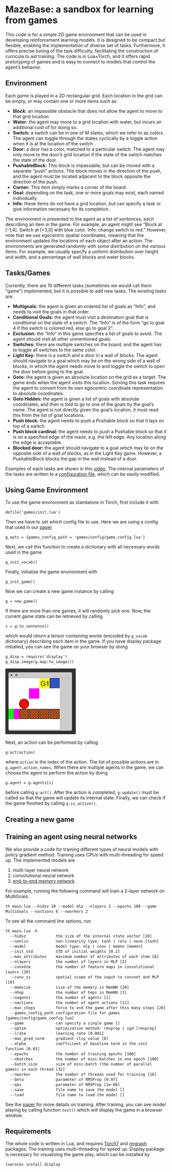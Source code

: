 # MazeBase: a sandbox for learning from games
This code is for a simple 2D game environment that can be used in developing reinforcement learning models. It is designed to be compact but flexible, enabling the implementation of diverse set of tasks. Furthermore, it offers precise tuning of the task difficulty, facilitating the construction of curricula to aid training. The code is in Lua+Torch, and it offers rapid prototyping of games and is easy to connect to models that control the agent’s behavior.

## Environment
Each game is played in a 2D rectangular grid. Each location in the grid can be empty, or may contain one or more items such as:
- **Block:** an impassible obstacle that does not allow the agent to move to that grid location
- **Water:** the agent may move to a grid location with water, but incurs an additional cost of for doing so.
- **Switch:** a switch can be in one of M states, which we refer to as colors. The agent can toggle through the states cyclically by a toggle action when it is at the location of the switch .
- **Door:** a door has a color, matched to a particular switch. The agent may only move to the door’s grid location if the state of the switch matches the state of the door.
- **PushableBlock:** This block is impassable, but can be moved with a separate “push” actions. The block moves in the direction of the push, and the agent must be located adjacent to the block opposite the direction of the push.
- **Corner:** This item simply marks a corner of the board.
- **Goal:** depending on the task, one or more goals may exist, each named individually.
- **Info:** these items do not have a grid location, but can specify a task or give information necessary for its completion.

The environment is presented to the agent as a list of sentences, each describing an item in the game. For example, an agent might see “Block at [-1,4]. Switch at [+3,0] with blue color. Info: change switch to red.” However, note that we use egocentric spatial coordinates, meaning that the environment updates the locations of each object after an action. The environments are generated randomly with some distribution on the various items. For example, we usually specify a uniform distribution over height and width, and a percentage of wall blocks and water blocks.

## Tasks/Games
Currently, there are 10 different tasks (sometimes we would call them "game") implemented, but it is possible to add new tasks. The existing tasks are:
- **Multigoals:** the agent is given an ordered list of goals as “Info”, and needs to visit the goals in that order.
- **Conditional Goals:** the agent must visit a destination goal that is conditional on the state of a switch. The “Info” is of the form “go to goal 4 if the switch is colored red, else go to goal 2”.
- **Exclusion:** the “Info” in this game specifies a list of goals to avoid. The agent should visit all other unmentioned goals.
- **Switches:** there are multiple switches on the board, and the agent has to toggle all switches to the same color.
- **Light Key:** there is a switch and a door in a wall of blocks. The agent should navigate to a goal which may be on the wrong side of a wall of blocks, in which the agent needs move to and toggle the switch to open the door before going to the goal.
- **Goto:** the agent is given an absolute location on the grid as a target. The game ends when the agent visits this location. Solving this task requires the agent to convert from its own egocentric coordinate representation to absolute coordinates.
- **Goto Hidden:** the agent is given a list of goals with absolute coordinates, and then is told to go to one of the goals by the goal’s name. The agent is not directly given the goal’s location, it must read this from the list of goal locations.
- **Push block:** the agent needs to push a Pushable block so that it lays on top of a switch.
- **Push block cardinal:** the agent needs to push a Pushable block so that it is on a specified edge of the maze, e.g. the left edge. Any location along the edge is acceptable.
- **Blocked door:** the agent should navigate to a goal which may lie on the opposite side of a wall of blocks, as in the Light Key game. However, a PushableBlock blocks the gap in the wall instead of a door.

Examples of each tasks are shown in this [video](https://youtu.be/kwnp8jFRi5E). The internal parameters of the tasks are written to a [configuration file](https://github.com/facebook/MazeBase/blob/master/games/config/game_config.lua), which can be easily modified.

## Using Game Environment
To use the game environment as standalone in Torch, first include it with 
``` 
dofile('games/init.lua') 
```
Then we have to set which config file to use. Here we are using a config that used in our [paper](http://arxiv.org/abs/1511.07401)
```
g_opts = {games_config_path = 'games/config/game_config.lua'}
```
Next, we call this function to create a dictionary with all necessary words used in the game
```
g_init_vocab()              
```
Finally, initialize the game environment with
```
g_init_game()
```
Now we can create a new game instance by calling
```
g = new_game()
```
If there are more than one games, it will randomly pick one. Now, the current game state can be retrieved by calling 
```
s = g:to_sentence()
```
which would return a tensor containing words (encoded by `g_vocab` dictionary) describing each item in the game. If you have display package installed, you can see the game on your browser by doing
```
g_disp = require('display')
g_disp.image(g.map:to_image())
```

![sample_output](readme_images/demo_api.png "Example of display")

Next, an action can be performed by calling
```
g:act(action)
```
where `action` is the index of the action. The list of possible actions are in `g.agent.action_names`. When there are multiple agents in the game, we can choose the agent to perform the action by doing
```
g.agent = g.agents[i]
```
before calling `g:act()`. After the action is completed, `g:update()` must be called so that the game will update its internal state.
Finally, we can check if the game finished by calling `g:is_active()`.

## Creating a new game


## Training an agent using neural networks
We also provide a code for training different types of neural models with policy gradient method. Training uses CPUs with multi-threading for speed up.
The implemented models are

1. multi-layer neural network
2. convolutional neural network
3. [end-to-end memory network](http://arxiv.org/abs/1503.08895).

For example, running the following command will train a 2-layer network on MultiGoals.
```
th main.lua --hidsz 20 --model mlp --nlayers 2 --epochs 100 --game MultiGoals --nactions 6 --nworkers 2
```
To see all the command line options, run 
```
th main.lua -h
  --hidsz             the size of the internal state vector [20]
  --nonlin            non-linearity type: tanh | relu | none [tanh]
  --model             model type: mlp | conv | memnn [memnn]
  --init_std          STD of initial weights [0.2]
  --max_attributes    maximum number of attributes of each item [6]
  --nlayers           the number of layers in MLP [2]
  --convdim           the number of feature maps in convolutional layers [20]
  --conv_sz           spatial scope of the input to convnet and MLP [19]
  --memsize           size of the memory in MemNN [20]
  --nhop              the number of hops in MemNN [3]
  --nagents           the number of agents [1]
  --nactions          the number of agent actions [11]
  --max_steps         force to end the game after this many steps [20]
  --games_config_path configuration file for games [games/config/game_config.lua]
  --game              can specify a single game []
  --optim             optimization method: rmsprop | sgd [rmsprop]
  --lrate             learning rate [0.001]
  --max_grad_norm     gradient clip value [0]
  --alpha             coefficient of baseline term in the cost function [0.03]
  --epochs            the number of training epochs [100]
  --nbatches          the number of mini-batches in one epoch [100]
  --batch_size        size of mini-batch (the number of parallel games) in each thread [32]
  --nworker           the number of threads used for training [16]
  --beta              parameter of RMSProp [0.97]
  --eps               parameter of RMSProp [1e-06]
  --save              file name to save the model []
  --load              file name to load the model []
```
See the [paper](http://arxiv.org/abs/1511.07401) for more details on training. After training, you can see model playing by calling function ```test()``` which will display the game in a browser window.

## Requirements
The whole code is written in Lua, and requires [Torch7](http://torch.ch/) and [nngraph](http://github.com/torch/nngraph) packages.
The training uses multi-threading for speed up. Display package is necessary for visualizing the game play, which can be installed by 
```
luarocks install display
```
